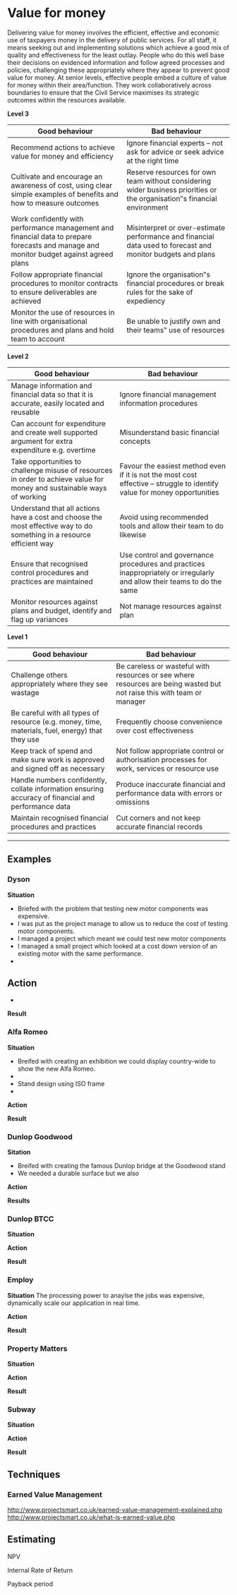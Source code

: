 # Value for money

Delivering value for money involves the efficient, effective and economic use of taxpayers money in the delivery of public services. For all staff, it means seeking out and implementing solutions which achieve a good mix of quality and effectiveness for the least outlay. People who do this well base their decisions on evidenced information and follow agreed processes and policies, challenging these appropriately where they appear to prevent good value for money. At senior levels, effective people embed a culture of value for money within their area/function. They work collaboratively across boundaries to ensure that the Civil Service maximises its strategic outcomes within the resources available.

**Level 3**

Good behaviour  | Bad behaviour
------------- | -------------
Recommend actions to achieve value for money and efficiency | Ignore financial experts – not ask for advice or seek advice at the right time
Cultivate and encourage an awareness of cost, using clear simple examples of benefits and how to measure outcomes | Reserve resources for own team without considering wider business priorities or the organisation‟s financial environment
Work confidently with performance management and financial data to prepare forecasts and manage and monitor budget against agreed plans | Misinterpret or over-estimate performance and financial data used to forecast and monitor budgets and plans 
Follow appropriate financial procedures to monitor contracts to ensure deliverables are achieved | Ignore the organisation‟s financial procedures or break rules for the sake of expediency
Monitor the use of resources in line with organisational procedures and plans and hold team to account | Be unable to justify own and their teams‟ use of resources

**Level 2**

Good behaviour  | Bad behaviour
------------- | -------------
Manage information and financial data so that it is accurate, easily located and reusable | Ignore financial management information procedures
Can account for expenditure and create well supported argument for extra expenditure e.g. overtime | Misunderstand basic financial concepts
Take opportunities to challenge misuse of resources in order to achieve value for money and sustainable ways of  working | Favour the easiest method even if it is not the most cost effective – struggle to identify value for money opportunities
Understand that all actions have a cost and choose the most effective way to do something in a resource efficient way | Avoid using recommended tools and allow their team to do likewise
Ensure that recognised control procedures and practices are maintained | Use control and governance procedures and practices inappropriately or irregularly and allow their teams to do the same
Monitor resources against plans and budget, identify and flag up variances | Not manage resources against plan

**Level 1**

Good behaviour  | Bad behaviour
------------- | -------------
Challenge others appropriately where they see wastage | Be careless or wasteful with resources or see where resources are being wasted but not raise this with team or manager
Be careful with all types of resource (e.g. money, time, materials, fuel, energy) that they use | Frequently choose convenience over cost effectiveness
Keep track of spend and make sure work is approved and signed off as necessary | Not follow appropriate control or authorisation processes for work, services or resource use
Handle numbers confidently, collate information ensuring accuracy of financial and performance data | Produce inaccurate financial and performance data with errors or omissions
Maintain recognised financial procedures and practices | Cut corners and not keep accurate financial records 

<hr>

## Examples

### Dyson

**Situation**
- Briefed with the problem that testing new motor components was expensive.
- I was put as the project manage to allow us to reduce the cost of testing motor components.
- I managed a project which meant we could test new motor components 
- I managed a small project which looked at a cost down version of an existing motor with the same performance.
- 

**Action**
-
-

**Result**

### Alfa Romeo

**Situation**

- Breifed with creating an exhibition we could display country-wide to show the new Alfa Romeo.
- 
- Stand design using ISO frame
- 

**Action**


**Result**

### Dunlop Goodwood

**Sitation**

- Breifed with creating the famous Dunlop bridge at the Goodwood stand
- We needed a durable surface but we also 

**Action**

**Results**

### Dunlop BTCC

**Situation**



**Action**

**Result**

### Employ

**Situation**
The processing power to anaylse the jobs was expensive, dynamically scale our application in real time.

**Action**

**Result**

### Property Matters

**Situation**

**Action**

**Result**

### Subway

**Situation**

**Action**

**Result**

## Techniques

### Earned Value Management
http://www.projectsmart.co.uk/earned-value-management-explained.php
http://www.projectsmart.co.uk/what-is-earned-value.php

## Estimating

NPV

Internal Rate of Return

Payback period

